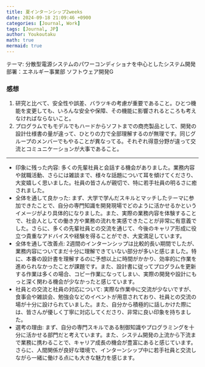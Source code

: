 ```yaml
---
title: 夏インターンシップ2weeks
date: 2024-09-18 21:09:46 +0900
categories: [Journal, Work]
tags: [Journal, JP]
author: Youkoutaku
math: true
mermaid: true
---
```


テーマ: 分散型電源システムのパワーコンディショナを中心としたシステム開発
部署：エネルギー事業部 ソフトウェア開発G

### 感想
1. 研究と比べて、安全性や誤差、バラツキの考慮が重要であること。ひとつ機能を変更しても、いろんな安全や保障、その機能に影響されるところも考えなければならないこと。
2. プログラムでもモデルでもハードからソフトまでの商売製品として、開発の設計仕様書の量が違って、ひとりの力で全部理解するのが無理です。同じグループのメンバーでもやることが異なってる。それぞれ得意分野が違って交流とコミュニケーションが大事であること。

---
- 印象に残った内容:
  多くの先輩社員と会話する機会がありました。業務内容や就職活動、さらには雑談まで、様々な話題について耳を傾けてくださり、大変嬉しく思いました。社員の皆さんが親切で、特に若手社員の明るさに癒されました。
- 全体を通して良かった:
  まず、大学で学んだスキルとマッチしたテーマに参加できたことで、自分の専門知識を開発現場でどのように活かせるかというイメージがより具体的になりました。また、実際の業務内容を体験することで、社会人としての働き方や業務の流れを実感できたことが非常に有意義でした。さらに、多くの先輩社員との交流を通じて、今後のキャリア形成に役立つ貴重なアドバイスや経験を得ることができ、大変満足しています。
- 全体を通して改善点:
  2週間のインターンシップは比較的長い期間でしたが、業務内容についてまだ十分に理解できていない部分が多いと感じました。特に、本番の設計書を理解するのに予想以上に時間がかかり、効率的に作業を進められなかったことが課題です。また、設計書に従ってプログラムを更新する作業は多くの場合、コピー作業になってしまい、実際の開発や設計にもっと深く関わる機会が少なかったと感じています。
- 社員との交流と社員の対応について:
  実際な作業中に交流が少ないですが、食事会や雑談会、勉強会などのイベントが用意されており、社員との交流の場が十分に設けられていました。また、自分から積極的に話しかけた際には、皆さんが優しく丁寧に対応してくださり、非常に良い印象を持ちました。
- 選考の理由:
  まず、自分の専門スキルである制御知識やプログラミングを十分に活かせる部門だと考えています。また、システム開発の上流から下流まで業務に携わることで、キャリア成長の機会が豊富にあると感じています。さらに、人間関係が良好な環境で、インターンシップ中に若手社員と交流しながら一緒に働ける点にも大きな魅力を感じます。
